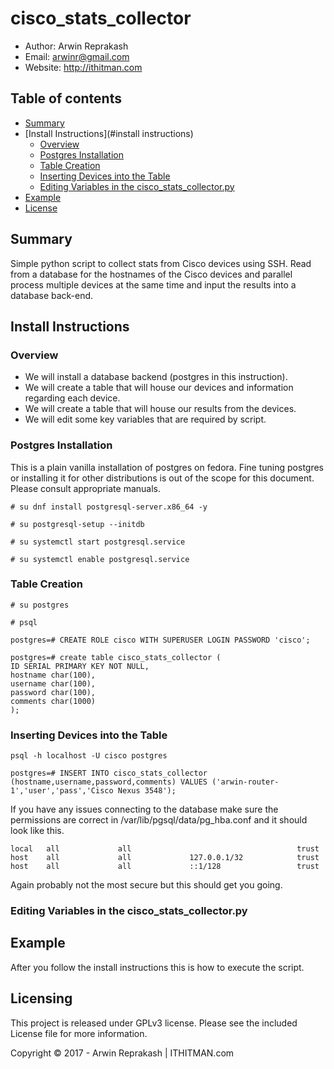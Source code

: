 # cisco_stats_collector
- Author: Arwin Reprakash
- Email: arwinr@gmail.com
- Website: http://ithitman.com

## Table of contents

- [Summary](#summary)
- [Install Instructions](#install instructions)
	- [Overview](#overview)
	- [Postgres Installation](#postgres-installation)
	- [Table Creation](#table-creation)
	- [Inserting Devices into the Table](#inserting-devices)
	- [Editing Variables in the cisco_stats_collector.py](#editing-variables)
- [Example](#example)
- [License](#license)

## Summary
Simple python script to collect stats from Cisco devices using SSH. Read from a database for the hostnames of the Cisco devices and parallel process multiple devices at the same time and input the results into a database back-end.

## Install Instructions
### Overview
- We will install a database backend (postgres in this instruction).
- We will create a table that will house our devices and information regarding each device.
- We will create a table that will house our results from the devices. 
- We will edit some key variables that are required by script.

### Postgres Installation

This is a plain vanilla installation of postgres on fedora. Fine tuning postgres or installing it for other distributions is out of the scope for this document. Please consult appropriate manuals. 

`# su dnf install postgresql-server.x86_64 -y`

`# su postgresql-setup --initdb`

`# su systemctl start postgresql.service`

`# su systemctl enable postgresql.service`

### Table Creation

`# su postgres`

`# psql`

`postgres=# CREATE ROLE cisco WITH SUPERUSER LOGIN PASSWORD 'cisco';`

`postgres=# create table cisco_stats_collector (`<br />
`ID SERIAL PRIMARY KEY NOT NULL,` <br />
`hostname char(100),` <br />
`username char(100),` <br />
`password char(100),` <br />
`comments char(1000)` <br />
`);` <br />

### Inserting Devices into the Table

`psql -h localhost -U cisco postgres` 

`postgres=# INSERT INTO cisco_stats_collector (hostname,username,password,comments) VALUES ('arwin-router-1','user','pass','Cisco Nexus 3548');`

If you have any issues connecting to the database make sure the permissions are correct in /var/lib/pgsql/data/pg_hba.conf and it should look like this.
```
local   all             all                                     trust
host    all             all             127.0.0.1/32            trust
host    all             all             ::1/128                 trust
```
Again probably not the most secure but this should get you going. 

### Editing Variables in the cisco_stats_collector.py

## Example

After you follow the install instructions this is how to execute the script. 

## Licensing 

This project is released under GPLv3 license. Please see the included License file for more information.

Copyright © 2017 - Arwin Reprakash | ITHITMAN.com
